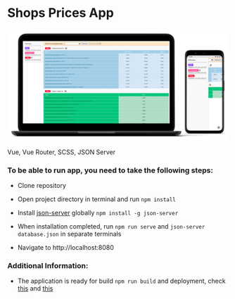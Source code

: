 # Shops Prices App
<img src="preview.jpg" />

Vue, Vue Router, SCSS, JSON Server

### To be able to run app, you need to take the following steps:

*  Clone repository

*  Open project directory in terminal and run `npm install`

*  Install [json-server](https://www.npmjs.com/package/json-server) globally `npm install -g json-server`

*  When installation completed, run `npm run serve` and `json-server database.json` in separate terminals

* Navigate to http://localhost:8080

### Additional Information:

*  The application is ready for build `npm run build` and deployment, check [this](https://github.com/firstake/shops-prices/blob/master/.env.production) and [this](https://cli.vuejs.org/guide/deployment.html)
